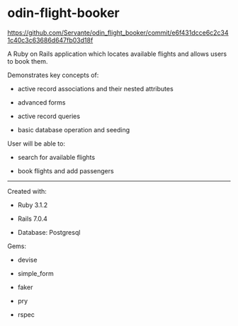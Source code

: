 # odin-flight-booker

https://github.com/Servante/odin_flight_booker/commit/e6f431dcce6c2c341c40c3c63686d647fb03d18f

A Ruby on Rails application which locates available flights and allows users to book them. 

Demonstrates key concepts of:

* active record associations and their nested attributes

* advanced forms

* active record queries

* basic database operation and seeding


User will be able to:

* search for available flights

* book flights and add passengers


----------------------------------------


Created with:

* Ruby 3.1.2

* Rails 7.0.4

* Database: Postgresql 


Gems:

* devise

* simple_form

* faker

* pry

* rspec
